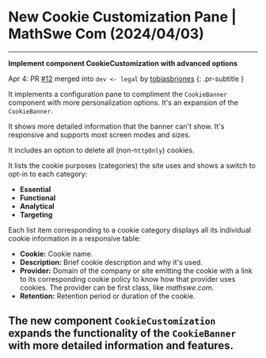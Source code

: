 <!-- Copyright (c) 2024 Tobias Briones. All rights reserved. -->
<!-- SPDX-License-Identifier: CC-BY-4.0 -->
<!-- This file is part of https://github.com/tobiasbriones/blog -->

# New Cookie Customization Pane | MathSwe Com (2024/04/03)

---

**Implement component CookieCustomization with advanced options**

Apr 4: PR [#12](https://github.com/mathswe/mathswe.com/pull/12) merged into `dev <- legal` by [tobiasbriones](https://github.com/tobiasbriones)
{: .pr-subtitle }

It implements a configuration pane to compliment the `CookieBanner` component
with more personalization options. It's an expansion of the `CookieBanner`.

It shows more detailed information that the banner can't show. It's responsive
and supports most screen modes and sizes.

It includes an option to delete all (non-`httpOnly`) cookies.

It lists the cookie purposes (categories) the site uses and shows a switch to
opt-in to each category:

- **Essential**
- **Functional**
- **Analytical**
- **Targeting**

Each list item corresponding to a cookie category displays all its individual
cookie information in a responsive table:

- **Cookie:** Cookie name.
- **Description:** Brief cookie description and why it's used.
- **Provider:** Domain of the company or site emitting the cookie with a link to
its corresponding cookie policy to know how that provider uses cookies. The
provider can be first class, like *mathswe.com*.
- **Retention:** Retention period or duration of the cookie.

The new component `CookieCustomization` expands the functionality of the
`CookieBanner` with more detailed information and features.
---
